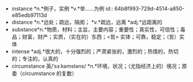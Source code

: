- instance *n.*例子，实例 *v.*举……为例
  id:: 64b8f993-729d-4514-a850-e85edb97113d
- distance *n.*远处；疏远，隔阂； *v.*疏远，远离 *adj.*远距离的
- substance*n.*物质，材料；主旨，主要内容；重要性；真实性，可信性；毒品；财富，财产；实质，（实在的）东西；<哲> 实体；可靠，稳定；（哲）实体
- intense *adj.*很大的，十分强烈的；严肃紧张的，激烈的；热情的，热切的；专注的，认真的
- circumstance 英/ˈsɜːkəmstəns/ *n.*环境，状况；（尤指经济上的）境况；原委（circumstance 的复数）